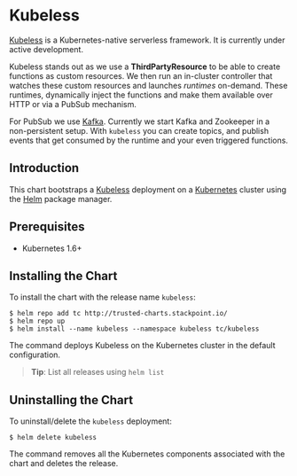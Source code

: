 # Kubeless

[Kubeless](http://kubeless.io) is a Kubernetes-native serverless framework. It is currently under active development.

Kubeless stands out as we use a **ThirdPartyResource** to be able to create functions as custom resources. We then run an in-cluster controller that watches these custom resources and launches _runtimes_ on-demand. These runtimes, dynamically inject the functions and make them available over HTTP or via a PubSub mechanism.

For PubSub we use [Kafka](https://kafka.apache.org). Currently we start Kafka and Zookeeper in a non-persistent setup. With `kubeless` you can create topics, and publish events that get consumed by the runtime and your even triggered functions.

## Introduction

This chart bootstraps a [Kubeless](http://kubeless.io) deployment on a [Kubernetes](http://kubernetes.io) cluster using the [Helm](https://helm.sh) package manager.

## Prerequisites

- Kubernetes 1.6+


## Installing the Chart

To install the chart with the release name `kubeless`:

```console
$ helm repo add tc http://trusted-charts.stackpoint.io/
$ helm repo up
$ helm install --name kubeless --namespace kubeless tc/kubeless
```

The command deploys Kubeless on the Kubernetes cluster in the default configuration.

> **Tip**: List all releases using `helm list`

## Uninstalling the Chart

To uninstall/delete the `kubeless` deployment:

```console
$ helm delete kubeless
```

The command removes all the Kubernetes components associated with the chart and deletes the release.
